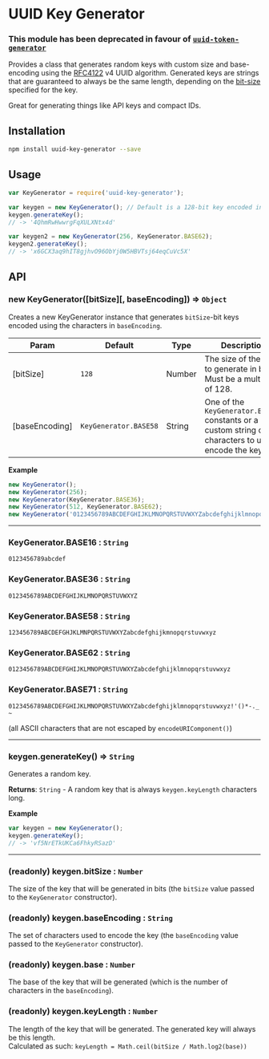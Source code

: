 # UUID Key Generator

### This module has been deprecated in favour of [`uuid-token-generator`](https://www.npmjs.com/package/uuid-token-generator)

Provides a class that generates random keys with custom size and base-encoding using the [RFC4122](http://www.ietf.org/rfc/rfc4122.txt) v4 UUID algorithm. Generated keys are strings that are guaranteed to always be the same length, depending on the [bit-size](#new-keygeneratorbitsize-baseencoding--object) specified for the key.

Great for generating things like API keys and compact IDs.


## Installation

```sh
npm install uuid-key-generator --save
```


## Usage

```js
var KeyGenerator = require('uuid-key-generator');

var keygen = new KeyGenerator(); // Default is a 128-bit key encoded in base58
keygen.generateKey();
// -> '4QhmRwHwwrgFqXULXNtx4d'

var keygen2 = new KeyGenerator(256, KeyGenerator.BASE62);
keygen2.generateKey();
// -> 'x6GCX3aq9hIT8gjhvO96ObYj0W5HBVTsj64eqCuVc5X'
```


## API

### new KeyGenerator([bitSize][, baseEncoding]) ⇒ `Object`
Creates a new KeyGenerator instance that generates `bitSize`-bit keys encoded using the characters in `baseEncoding`.

| Param | Default | Type | Description |
|-------|---------|------|-------------|
| [bitSize] | `128` | Number | The size of the key to generate in bits. Must be a multiple of 128. |
| [baseEncoding] | `KeyGenerator.BASE58` | String | One of the `KeyGenerator.BASE##` constants or a custom string of characters to use to encode the key. |

**Example**
```js
new KeyGenerator();
new KeyGenerator(256);
new KeyGenerator(KeyGenerator.BASE36);
new KeyGenerator(512, KeyGenerator.BASE62);
new KeyGenerator('0123456789ABCDEFGHIJKLMNOPQRSTUVWXYZabcdefghijklmnopqrstuvwxyz+/'); // Custom encoding (base64)
```

---

### KeyGenerator.BASE16 : `String`
`0123456789abcdef`

### KeyGenerator.BASE36 : `String`
`0123456789ABCDEFGHIJKLMNOPQRSTUVWXYZ`

### KeyGenerator.BASE58 : `String`
`123456789ABCDEFGHJKLMNPQRSTUVWXYZabcdefghijkmnopqrstuvwxyz`

### KeyGenerator.BASE62 : `String`
`0123456789ABCDEFGHIJKLMNOPQRSTUVWXYZabcdefghijklmnopqrstuvwxyz`

### KeyGenerator.BASE71 : `String`
`0123456789ABCDEFGHIJKLMNOPQRSTUVWXYZabcdefghijklmnopqrstuvwxyz!'()*-._~`

(all ASCII characters that are not escaped by `encodeURIComponent()`)

---

### keygen.generateKey() ⇒ `String`
Generates a random key.

**Returns**: `String` - A random key that is always `keygen.keyLength` characters long.

**Example**
```js
var keygen = new KeyGenerator();
keygen.generateKey();
// -> 'vf5NrETkUKCa6FhkyRSazD'
```

---

### (readonly) keygen.bitSize : `Number`
The size of the key that will be generated in bits (the `bitSize` value passed to the `KeyGenerator` constructor).

### (readonly) keygen.baseEncoding : `String`
The set of characters used to encode the key (the `baseEncoding` value passed to the `KeyGenerator` constructor).

### (readonly) keygen.base : `Number`
The base of the key that will be generated (which is the number of characters in the `baseEncoding`).

### (readonly) keygen.keyLength : `Number`
The length of the key that will be generated. The generated key will always be this length.  
Calculated as such: `keyLength = Math.ceil(bitSize / Math.log2(base))`
